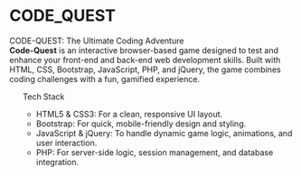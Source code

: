 # CODE_QUEST
CODE-QUEST: The Ultimate Coding Adventure
<br>
<b>Code-Quest</b> is an interactive browser-based game designed to test and enhance your front-end and back-end web development skills. Built with HTML, CSS, Bootstrap, JavaScript, PHP, and jQuery, the game combines coding challenges with a fun, gamified experience.
<ul>
 Tech Stack
   <ul>
  <li>HTML5 & CSS3: For a clean, responsive UI layout.</li>
    <li>Bootstrap: For quick, mobile-friendly design and styling.
</li>
  <li>JavaScript & jQuery: To handle dynamic game logic, animations, and user interaction.
</li>
  <li>PHP: For server-side logic, session management, and database integration.
</li>




   </ul>
</ul>
